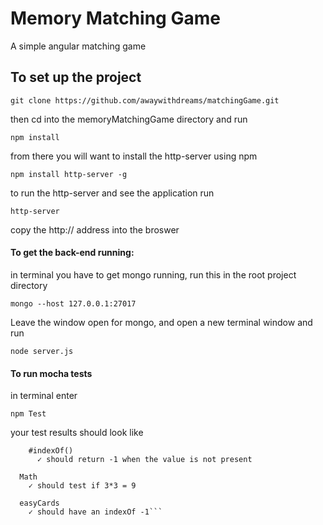 # Memory Matching Game
A simple angular matching game


## To set up the project 

`git clone https://github.com/awaywithdreams/matchingGame.git`

then cd into the memoryMatchingGame directory and run

`npm install`

from there you will want to install the http-server using npm 

`npm install http-server -g`

to run the http-server and see the application run

`http-server`

copy the http:// address into the broswer

#### To get the back-end running: 

in terminal you have to get mongo running, run this in the root project directory

`mongo --host 127.0.0.1:27017`

Leave the window open for mongo, and open a new terminal window and run

`node server.js`

#### To run mocha tests

in terminal enter 

`npm Test`

your test results should look like

```Array
    #indexOf()
      ✓ should return -1 when the value is not present

  Math
    ✓ should test if 3*3 = 9

  easyCards
    ✓ should have an indexOf -1```
